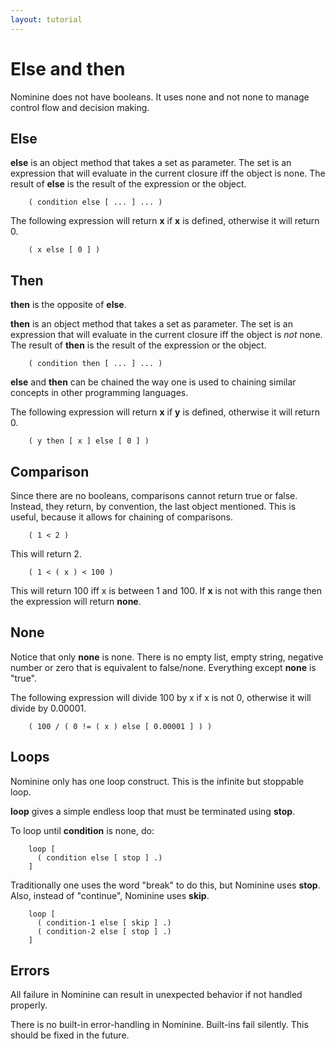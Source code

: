 ```yaml
---
layout: tutorial
---
```


Else and then
=============

Nominine does not have booleans. It uses none and not none to manage control flow and decision making.

Else
----

**else** is an object method that takes a set as parameter. The set is an expression that will evaluate in the current closure iff the
object is none. The result of **else** is the result of the expression or the object.

        ( condition else [ ... ] ... )

The following expression will return **x** if **x** is defined, otherwise it will return 0.

        ( x else [ 0 ] )

Then
----

**then** is the opposite of **else**.

**then** is an object method that takes a set as parameter. The set is an expression that will evaluate in the current closure iff the
object is *not* none. The result of **then** is the result of the expression or the object.

        ( condition then [ ... ] ... )

**else** and **then** can be chained the way one is used to chaining similar concepts in other programming languages.

The following expression will return **x** if **y** is defined, otherwise it will return 0.

        ( y then [ x ] else [ 0 ] )

Comparison
----------

Since there are no booleans, comparisons cannot return true or false. Instead, they return, by convention, the last object
mentioned. This is useful, because it allows for chaining of comparisons.

        ( 1 < 2 )

This will return 2.

        ( 1 < ( x ) < 100 )

This will return 100 iff x is between 1 and 100.
If **x** is not with this range then the expression will return **none**.


None
----

Notice that only **none** is none. There is no empty list, empty string, negative number or zero that is equivalent to false/none.
Everything except **none** is "true".

The following expression will divide 100 by x if x is not 0, otherwise it will divide by 0.00001.

        ( 100 / ( 0 != ( x ) else [ 0.00001 ] ) )

Loops
-----

Nominine only has one loop construct. This is the infinite but stoppable loop.

**loop** gives a simple endless loop that must be terminated using **stop**.

To loop until **condition** is none, do:

        loop [
          ( condition else [ stop ] .)
        ]

Traditionally one uses the word "break" to do this, but Nominine uses **stop**. Also, instead of "continue", Nominine uses **skip**.

        loop [
          ( condition-1 else [ skip ] .)
          ( condition-2 else [ stop ] .)
        ]



Errors
------

All failure in Nominine can result in unexpected behavior if not handled properly.

There is no built-in error-handling in Nominine. Built-ins fail silently. This should be fixed in the future.


